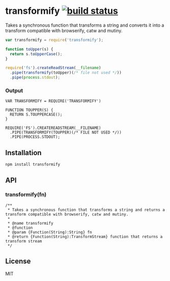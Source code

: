 # transformify [![build status](https://secure.travis-ci.org/thlorenz/transformify.png)](http://travis-ci.org/thlorenz/transformify)

Takes a synchronous function that transforms a string and converts it into a transform compatible with browserify, catw and mutiny.

```js
var transformify = require('transformify');

function toUpper(s) {
  return s.toUpperCase();
}

require('fs').createReadStream(__filename)
  .pipe(transformify(toUpper)(/* file not used */))
  .pipe(process.stdout);
```

### Output

```
VAR TRANSFORMIFY = REQUIRE('TRANSFORMIFY')

FUNCTION TOUPPER(S) {
  RETURN S.TOUPPERCASE();
}

REQUIRE('FS').CREATEREADSTREAM(__FILENAME)
  .PIPE(TRANSFORMIFY(TOUPPER)(/* FILE NOT USED */))
  .PIPE(PROCESS.STDOUT);
```

## Installation

    npm install transformify

## API

### transformify(fn)
```
/**
 * Takes a synchronous function that transforms a string and returns a transform compatible with browserify, catw and mutiny.
 * 
 * @name transformify
 * @function
 * @param {Function(String):String} fn 
 * @return {Function(String):TransformStream} function that returns a transform stream
 */
```

## License

MIT
